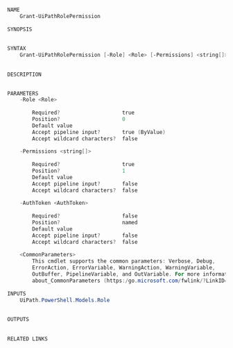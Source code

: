﻿```PowerShell

NAME
    Grant-UiPathRolePermission
    
SYNOPSIS
    
    
SYNTAX
    Grant-UiPathRolePermission [-Role] <Role> [-Permissions] <string[]> [-AuthToken <AuthToken>] [<CommonParameters>]
    
    
DESCRIPTION
    

PARAMETERS
    -Role <Role>
        
        Required?                    true
        Position?                    0
        Default value                
        Accept pipeline input?       true (ByValue)
        Accept wildcard characters?  false
        
    -Permissions <string[]>
        
        Required?                    true
        Position?                    1
        Default value                
        Accept pipeline input?       false
        Accept wildcard characters?  false
        
    -AuthToken <AuthToken>
        
        Required?                    false
        Position?                    named
        Default value                
        Accept pipeline input?       false
        Accept wildcard characters?  false
        
    <CommonParameters>
        This cmdlet supports the common parameters: Verbose, Debug,
        ErrorAction, ErrorVariable, WarningAction, WarningVariable,
        OutBuffer, PipelineVariable, and OutVariable. For more information, see 
        about_CommonParameters (https:/go.microsoft.com/fwlink/?LinkID=113216). 
    
INPUTS
    UiPath.PowerShell.Models.Role
    
    
OUTPUTS
    
    
RELATED LINKS



```
